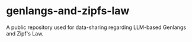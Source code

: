 # genlangs-and-zipfs-law
A public repository used for data-sharing regarding LLM-based Genlangs and Zipf's Law.
